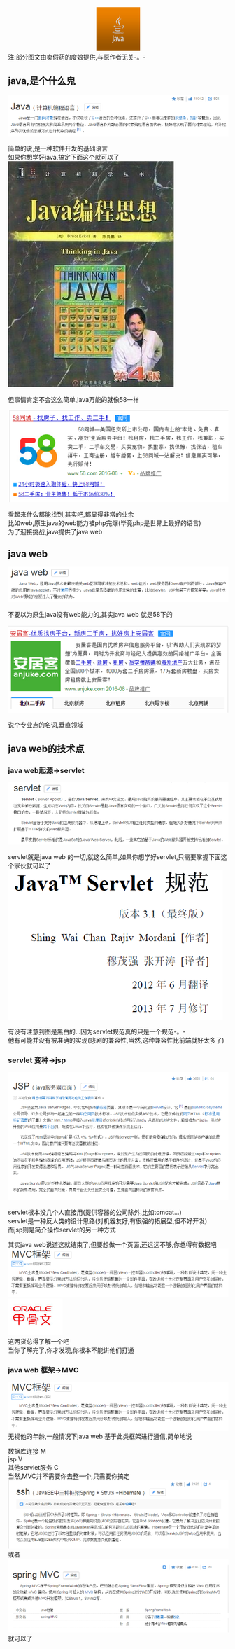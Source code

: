 <div align=center>
  <img width=100 height=100 src="https://github.com/Glimis/javaweb/raw/master/img/2.png"></img>
</div>
注:部分图文由卖假药的度娘提供,与原作者无关-。-


## java,是个什么鬼

![image](https://github.com/Glimis/javaweb/raw/master/img/1.png)    


简单的说,是一种软件开发的基础语言    
如果你想学好java,搞定下面这个就可以了    
![image](https://github.com/Glimis/javaweb/raw/master/img/4.png)    

但事情肯定不会这么简单,java万能的就像58一样    

![image](https://github.com/Glimis/javaweb/raw/master/img/10.png)   


看起来什么都能找到,其实吧,都显得非常的业余    
比如web,原生java的web能力被php完爆(毕竟php是世界上最好的语言)    
为了迎接挑战,java提供了java web    

## java web

![image](https://github.com/Glimis/javaweb/raw/master/img/3.png)    


不要以为原生java没有web能力的,其实java web 就是58下的    


![image](https://github.com/Glimis/javaweb/raw/master/img/11.png)    

说个专业点的名词,垂直领域    

## java web的技术点     

### java web起源->servlet
![image](https://github.com/Glimis/javaweb/raw/master/img/12.png)    

servlet就是java web 的一切,就这么简单,如果你想学好servlet,只需要掌握下面这个家伙就可以了    
![image](https://github.com/Glimis/javaweb/raw/master/img/5.png)    

有没有注意到图是黑白的...因为servlet规范真的只是一个规范-。-    
他有可能并没有被准确的实现(悲剧的兼容性,当然,这种兼容性比前端就好太多了)    

### servlet 变种->jsp
![image](https://github.com/Glimis/javaweb/raw/master/img/13.png)    

servlet根本没几个人直接用(提供容器的公司除外,比如tomcat...)     
servlet是一种反人类的设计思路(对机器友好,有很强的拓展型,但不好开发)    
而jsp则是简介操作servlet的另一种方式    

其实java web说道这就结束了,但要想做一个页面,还远远不够,你总得有数据吧    
![image](https://github.com/Glimis/javaweb/raw/master/img/6.png)    
![image](https://github.com/Glimis/javaweb/raw/master/img/8.png)    
这两货总得了解一个吧    
当你了解完了,你才发现,你根本不能讲他们打通

### java web 框架->MVC
![image](https://github.com/Glimis/javaweb/raw/master/img/6.png)    
无视他的年龄,一般情况下java web 基于此类框架进行通信,简单地说    

数据库连接  M     
jsp V    
其他servlet服务  C    
当然,MVC并不需要你去整一个,只需要你搞定   
![image](https://github.com/Glimis/javaweb/raw/master/img/14.png)    
或者    
![image](https://github.com/Glimis/javaweb/raw/master/img/15.png)    
就可以了